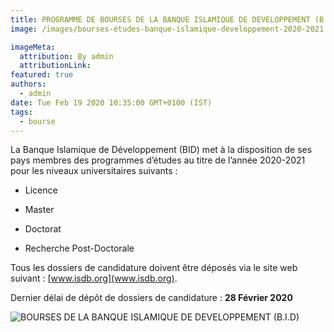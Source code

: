 ```yaml
---
title: PROGRAMME DE BOURSES DE LA BANQUE ISLAMIQUE DE DEVELOPPEMENT (B.I.D)
image: /images/bourses-etudes-banque-islamique-developpement-2020-2021.png

imageMeta:
  attribution: By admin
  attributionLink:
featured: true
authors:
  - admin
date: Tue Feb 19 2020 10:35:00 GMT+0100 (IST)
tags:
  - bourse
---
```

La Banque Islamique de Développement (BID) met à la disposition de ses pays membres des programmes d’études au titre de l’année 2020-2021 pour les niveaux universitaires suivants :

- Licence

- Master

- Doctorat

- Recherche Post-Doctorale

Tous les dossiers de candidature doivent être déposés via le site web suivant : [www.isdb.org](www.isdb.org).

Dernier délai de dépôt de dossiers de candidature : **28 Février 2020**

![ BOURSES DE LA BANQUE ISLAMIQUE DE DEVELOPPEMENT (B.I.D)](/images/banque-islamique-developpement.jpg)  
